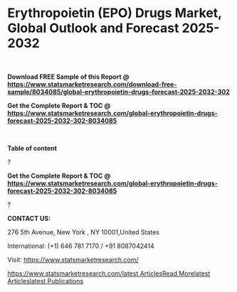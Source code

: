 <h1>Erythropoietin (EPO) Drugs Market, Global Outlook and Forecast 2025-2032</h1><br/><p><strong>Download FREE Sample of this Report @ <a href="https://www.statsmarketresearch.com/download-free-sample/8034085/global-erythropoietin-drugs-forecast-2025-2032-302">https://www.statsmarketresearch.com/download-free-sample/8034085/global-erythropoietin-drugs-forecast-2025-2032-302</a></strong></p>
 
 
 
 <div><b>Get the Complete Report & TOC @ <a href="https://www.statsmarketresearch.com/global-erythropoietin-drugs-forecast-2025-2032-302-8034085">https://www.statsmarketresearch.com/global-erythropoietin-drugs-forecast-2025-2032-302-8034085</a></b></div>
 
 
 
 <p><br />
 
 <b>Table of content</b></p>
 
 
 
 <p>? </p>
 
 
 
 <div><b>Get the Complete Report & TOC @ <a href="https://www.statsmarketresearch.com/global-erythropoietin-drugs-forecast-2025-2032-302-8034085">https://www.statsmarketresearch.com/global-erythropoietin-drugs-forecast-2025-2032-302-8034085</a></b></div>
 
 
 
 <p>? </p>
 
 
 
 <p><b>CONTACT US:</b><br />
 
 276 5th Avenue, New York , NY 10001,United States<br />
 
 International: (+1) 646 781 7170 / +91 8087042414<br />
 
 Visit: <a href="https://www.statsmarketresearch.com/">https://www.statsmarketresearch.com/</a><br />
 
 <a href="https://gyeongbokgung.com">https://www.statsmarketresearch.com/</a><a href="https://hallyeomaritime.com">latest Articles</a><a href="https://jingwansa.com">Read More</a><a href="https://nguoiviet.jp/">latest Articles</a><a href="https://www.intelmarketresearch.com/">latest Publications</a></p>